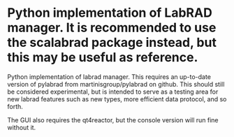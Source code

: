 Python implementation of LabRAD manager.  It is recommended to use the
scalabrad package instead, but this may be useful as reference.
==============

Python implementation of labrad manager.  This requires an up-to-date
version of pylabrad from martinisgroup/pylabrad on github.  This
should still be considered experimental, but is intended to serve as a
testing area for new labrad features such as new types, more efficient
data protocol, and so forth.

The GUI also requires the qt4reactor, but the console version will run
fine without it.
